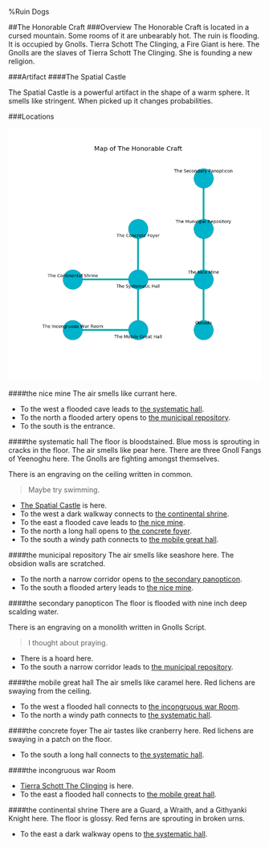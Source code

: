 %Ruin Dogs

##The Honorable Craft
###Overview
The Honorable Craft is located in a cursed mountain. Some rooms of it are unbearably hot. The ruin is flooding. It is occupied by Gnolls. <a name="Tierra-Schott-The-Clinging"></a>Tierra Schott The Clinging, a Fire Giant is here. The Gnolls are the slaves of Tierra Schott The Clinging. She  is founding a new religion. 



###Artifact
####<a name="The-Spatial-Castle"></a>The Spatial Castle


The Spatial Castle is a powerful artifact in the shape of a warm sphere. It smells like stringent. When picked up it changes probabilities. 





###Locations


![](../v2/images/The-Honorable-Craft.png)

####<a name="the-nice-mine"></a>the nice mine
The air smells like currant here. 



* To the west a flooded cave leads to [the systematic hall](#the-systematic-hall).
* To the north a flooded artery opens to [the municipal repository](#the-municipal-repository).
* To the south is the entrance.


####<a name="the-systematic-hall"></a>the systematic hall
The floor is bloodstained. Blue moss is sprouting in cracks in the floor. The air smells like pear here. There are three Gnoll Fangs of Yeenoghu here. The Gnolls are fighting amongst themselves. 

There is an engraving on the ceiling written in common. 

> Maybe try swimming.
>


* [The Spatial Castle](#The-Spatial-Castle) is here.
* To the west a dark walkway connects to [the continental shrine](#the-continental-shrine).
* To the east a flooded cave leads to [the nice mine](#the-nice-mine).
* To the north a long hall opens to [the concrete foyer](#the-concrete-foyer).
* To the south a windy path connects to [the mobile great hall](#the-mobile-great-hall).


####<a name="the-municipal-repository"></a>the municipal repository
The air smells like seashore here. The obsidion walls are scratched. 



* To the north a narrow corridor opens to [the secondary panopticon](#the-secondary-panopticon).
* To the south a flooded artery leads to [the nice mine](#the-nice-mine).


####<a name="the-secondary-panopticon"></a>the secondary panopticon
The floor is flooded with nine inch deep scalding water. 

There is an engraving on a monolith written in Gnolls Script. 

> I thought about praying.
>


* There is a hoard here.
* To the south a narrow corridor leads to [the municipal repository](#the-municipal-repository).


####<a name="the-mobile-great-hall"></a>the mobile great hall
The air smells like caramel here. Red lichens are swaying from the ceiling. 



* To the west a flooded hall connects to [the incongruous war Room](#the-incongruous-war-Room).
* To the north a windy path connects to [the systematic hall](#the-systematic-hall).


####<a name="the-concrete-foyer"></a>the concrete foyer
The air tastes like cranberry here. Red lichens are swaying in a patch on the floor. 



* To the south a long hall connects to [the systematic hall](#the-systematic-hall).


####<a name="the-incongruous-war-Room"></a>the incongruous war Room




* [Tierra Schott The Clinging](#Tierra-Schott-The-Clinging) is here.
* To the east a flooded hall connects to [the mobile great hall](#the-mobile-great-hall).


####<a name="the-continental-shrine"></a>the continental shrine
There are a Guard, a Wraith, and a Githyanki Knight here. The floor is glossy. Red ferns are sprouting in broken urns. 



* To the east a dark walkway opens to [the systematic hall](#the-systematic-hall).



